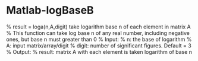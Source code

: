 # Matlab-logBaseB
% result = loga(n,A,digit) take logarithm base n of each element in matrix A
% This function can take log base n of any real number, including negative ones, but base n must greater than 0
% Input:
%    n: the base of logarithm
%    A: input matrix/array/digit
%    digit: number of significant figures. Default = 3
% Output:
%    result: matrix A with each element is taken logarithm of base n
